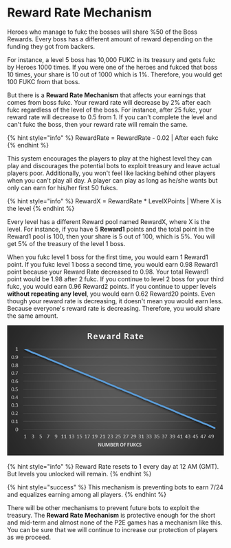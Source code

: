 # Reward Rate Mechanism

Heroes who manage to fukc the bosses will share %50 of the Boss Rewards. Every boss has a different amount of reward depending on the funding they got from backers.&#x20;

For instance, a level 5 boss has 10,000 FUKC in its treasury and gets fukc by Heroes 1000 times. If you were one of the heroes and fukced that boss 10 times, your share is 10 out of 1000 which is 1%. Therefore, you would get 100 FUKC from that boss.

But there is a **Reward Rate Mechanism** that affects your earnings that comes from boss fukc. Your reward rate will decrease by 2% after each fukc regardless of the level of the boss. For instance, after 25 fukc, your reward rate will decrease to 0.5 from 1. If you can't complete the level and can't fukc the boss, then your reward rate will remain the same.&#x20;

{% hint style="info" %}
RewardRate = RewardRate - 0.02 | After each fukc
{% endhint %}

This system encourages the players to play at the highest level they can play and discourages the potential bots to exploit treasury and leave actual players poor. Additionally, you won't feel like lacking behind other players when you can't play all day. A player can play as long as he/she wants but only can earn for his/her first 50 fukcs.&#x20;

{% hint style="info" %}
RewardX = RewardRate \* LevelXPoints | Where X is the level
{% endhint %}

Every level has a different Reward pool named RewardX, where X is the level. For instance, if you have 5 **Reward1** points and the total point in the Reward1 pool is 100, then your share is 5 out of 100, which is 5%. You will get 5% of the treasury of the level 1 boss.&#x20;

When you fukc level 1 boss for the first time, you would earn 1 Reward1 point. If you fukc level 1 boss a second time, you would earn 0.98 Reward1 point because your Reward Rate decreased to 0.98. Your total Reward1 point would be 1.98 after 2 fukc. If you continue to level 2 boss for your third fukc, you would earn 0.96 Reward2 points. If you continue to upper levels **without repeating any level**, you would earn 0.62 Reward20 points. Even though your reward rate is decreasing, it doesn't mean you would earn less. Because everyone's reward rate is decreasing. Therefore, you would share the same amount.&#x20;

![Reward Rate](<../.gitbook/assets/image (5).png>)

{% hint style="info" %}
Reward Rate resets to 1 every day at 12 AM (GMT). But levels you unlocked will remain.
{% endhint %}

{% hint style="success" %}
This mechanism is preventing bots to earn 7/24 and equalizes earning among all players.&#x20;
{% endhint %}

There will be other mechanisms to prevent future bots to exploit the treasury. The **Reward Rate Mechanism** is protective enough for the short and mid-term and almost none of the P2E games has a mechanism like this. You can be sure that we will continue to increase our protection of players as we proceed.
